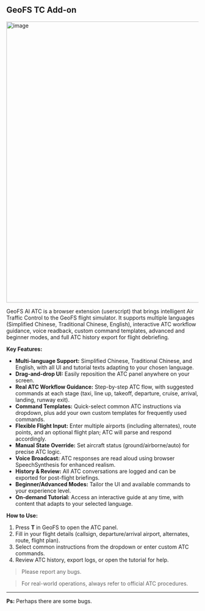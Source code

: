 ## GeoFS TC Add-on



<img width="700" height="736" alt="image" src="https://github.com/user-attachments/assets/07238b85-75aa-4cff-a93f-df3ed017dda5" />




GeoFS AI ATC is a browser extension (userscript) that brings intelligent Air Traffic Control to the GeoFS flight simulator. It supports multiple languages (Simplified Chinese, Traditional Chinese, English), interactive ATC workflow guidance, voice readback, custom command templates, advanced and beginner modes, and full ATC history export for flight debriefing.

**Key Features:**

- **Multi-language Support:** Simplified Chinese, Traditional Chinese, and English, with all UI and tutorial texts adapting to your chosen language.
- **Drag-and-drop UI:** Easily reposition the ATC panel anywhere on your screen.
- **Real ATC Workflow Guidance:** Step-by-step ATC flow, with suggested commands at each stage (taxi, line up, takeoff, departure, cruise, arrival, landing, runway exit).
- **Command Templates:** Quick-select common ATC instructions via dropdown, plus add your own custom templates for frequently used commands.
- **Flexible Flight Input:** Enter multiple airports (including alternates), route points, and an optional flight plan; ATC will parse and respond accordingly.
- **Manual State Override:** Set aircraft status (ground/airborne/auto) for precise ATC logic.
- **Voice Broadcast:** ATC responses are read aloud using browser SpeechSynthesis for enhanced realism.
- **History & Review:** All ATC conversations are logged and can be exported for post-flight briefings.
- **Beginner/Advanced Modes:** Tailor the UI and available commands to your experience level.
- **On-demand Tutorial:** Access an interactive guide at any time, with content that adapts to your selected language.

**How to Use:**

1. Press **T** in GeoFS to open the ATC panel.
2. Fill in your flight details (callsign, departure/arrival airport, alternates, route, flight plan).
3. Select common instructions from the dropdown or enter custom ATC commands.
4. Review ATC history, export logs, or open the tutorial for help.

>Please report any bugs.

> For real-world operations, always refer to official ATC procedures.

---
**Ps:** Perhaps there are some bugs.


